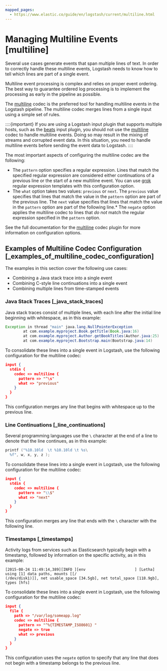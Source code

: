 ```yaml
---
mapped_pages:
  - https://www.elastic.co/guide/en/logstash/current/multiline.html
---
```


# Managing Multiline Events [multiline]

Several use cases generate events that span multiple lines of text. In order to correctly handle these multiline events, Logstash needs to know how to tell which lines are part of a single event.

Multiline event processing is complex and relies on proper event ordering. The best way to guarantee ordered log processing is to implement the processing as early in the pipeline as possible.

The [multiline](logstash-docs-md://lsr/plugins-codecs-multiline.md) codec is the preferred tool for handling multiline events in the Logstash pipeline. The multiline codec merges lines from a single input using a simple set of rules.

::::{important}
If you are using a Logstash input plugin that supports multiple hosts, such as the [beats](logstash-docs-md://lsr/plugins-inputs-beats.md) input plugin, you should not use the [multiline](logstash-docs-md://lsr/plugins-codecs-multiline.md) codec to handle multiline events. Doing so may result in the mixing of streams and corrupted event data. In this situation, you need to handle multiline events before sending the event data to Logstash.
::::


The most important aspects of configuring the multiline codec are the following:

* The `pattern` option specifies a regular expression. Lines that match the specified regular expression are considered either continuations of a previous line or the start of a new multiline event. You can use [grok](logstash-docs-md://lsr/plugins-filters-grok.md) regular expression templates with this configuration option.
* The `what` option takes two values: `previous` or `next`. The `previous` value specifies that lines that match the value in the `pattern` option are part of the previous line. The `next` value specifies that lines that match the value in the `pattern` option are part of the following line.* The `negate` option applies the multiline codec to lines that *do not* match the regular expression specified in the `pattern` option.

See the full documentation for the [multiline](logstash-docs-md://lsr/plugins-codecs-multiline.md) codec plugin for more information on configuration options.

## Examples of Multiline Codec Configuration [_examples_of_multiline_codec_configuration]

The examples in this section cover the following use cases:

* Combining a Java stack trace into a single event
* Combining C-style line continuations into a single event
* Combining multiple lines from time-stamped events

### Java Stack Traces [_java_stack_traces]

Java stack traces consist of multiple lines, with each line after the initial line beginning with whitespace, as in this example:

```java
Exception in thread "main" java.lang.NullPointerException
        at com.example.myproject.Book.getTitle(Book.java:16)
        at com.example.myproject.Author.getBookTitles(Author.java:25)
        at com.example.myproject.Bootstrap.main(Bootstrap.java:14)
```

To consolidate these lines into a single event in Logstash, use the following configuration for the multiline codec:

```json
input {
  stdin {
    codec => multiline {
      pattern => "^\s"
      what => "previous"
    }
  }
}
```

This configuration merges any line that begins with whitespace up to the previous line.


### Line Continuations [_line_continuations]

Several programming languages use the `\` character at the end of a line to denote that the line continues, as in this example:

```c
printf ("%10.10ld  \t %10.10ld \t %s\
  %f", w, x, y, z );
```

To consolidate these lines into a single event in Logstash, use the following configuration for the multiline codec:

```json
input {
  stdin {
    codec => multiline {
      pattern => "\\$"
      what => "next"
    }
  }
}
```

This configuration merges any line that ends with the `\` character with the following line.


### Timestamps [_timestamps]

Activity logs from services such as Elasticsearch typically begin with a timestamp, followed by information on the specific activity, as in this example:

```shell
[2015-08-24 11:49:14,389][INFO ][env                      ] [Letha] using [1] data paths, mounts [[/
(/dev/disk1)]], net usable_space [34.5gb], net total_space [118.9gb], types [hfs]
```

To consolidate these lines into a single event in Logstash, use the following configuration for the multiline codec:

```json
input {
  file {
    path => "/var/log/someapp.log"
    codec => multiline {
      pattern => "^%{TIMESTAMP_ISO8601} "
      negate => true
      what => previous
    }
  }
}
```

This configuration uses the `negate` option to specify that any line that does not begin with a timestamp belongs to the previous line.



